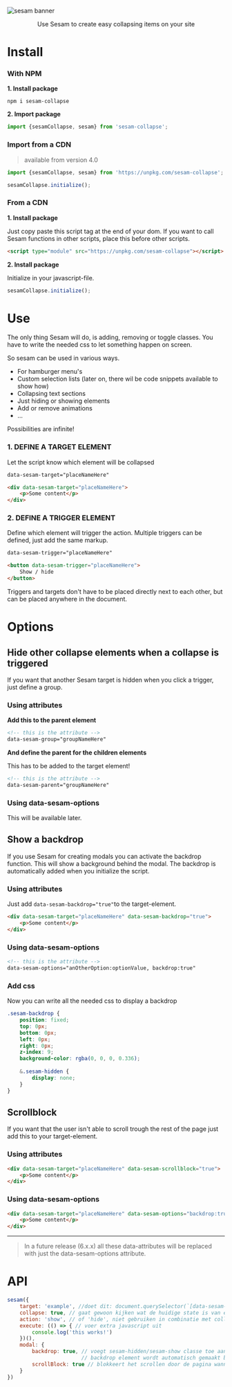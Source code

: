 ![sesam banner](https://res.cloudinary.com/lennertderyck/image/upload/v1585256935/BANNER_SESAM_za3b6v.svg)
<p style="text-align: center;">Use Sesam to create easy collapsing items on your site</p>

# Install
### With NPM

**1. Install package**

```shell
npm i sesam-collapse
```

**2. Import package**

```javascript
import {sesamCollapse, sesam} from 'sesam-collapse';
```

### Import from a CDN
> available from version 4.0
```js
import {sesamCollapse, sesam} from 'https://unpkg.com/sesam-collapse';

sesamCollapse.initialize();
```

### From a CDN
**1. Install package**

Just copy paste this script tag at the end of your dom. If you want to call Sesam functions in other scripts, place this before other scripts.
```html
<script type="module" src="https://unpkg.com/sesam-collapse"></script>
```
**2. Install package**

Initialize in your javascript-file.
```js
sesamCollapse.initialize();
```

# Use
The only thing Sesam will do, is adding, removing or toggle classes. You have to write the needed css to let something happen on screen.

So sesam can be used in various ways.
- For hamburger menu's
- Custom selection lists (later on, there wil be code snippets available to show how)
- Collapsing text sections
- Just hiding or showing elements
- Add or remove animations
- ...

Possibilities are infinite!

### **1. DEFINE A TARGET ELEMENT** 
Let the script know which element will be collapsed

```html
data-sesam-target="placeNameHere"
```

```html
<div data-sesam-target="placeNameHere">
    <p>Some content</p>
</div>
```

### **2. DEFINE A TRIGGER ELEMENT** 
Define which element will trigger the action. Multiple triggers can be defined, just add the same markup.

```html
data-sesam-trigger="placeNameHere"
```

```html
<button data-sesam-trigger="placeNameHere">
    Show / hide
</button>
```

Triggers and targets don't have to be placed directly next to each other, but can be placed anywhere in the document.

# Options
## Hide other collapse elements when a collapse is triggered
If you want that another Sesam target is hidden when you click a trigger, just define a group.

### Using attributes

**Add this to the parent element**
```html
<!-- this is the attribute -->
data-sesam-group="groupNameHere"
```

**And define the parent for the children elements**

This has to be added to the target element!
```html
<!-- this is the attribute -->
data-sesam-parent="groupNameHere"
```

### Using data-sesam-options

This will be available later.

## Show a backdrop

If you use Sesam for creating modals you can activate the backdrop function. This will show a background behind the modal.
The backdrop is automatically added when you initialize the script.

### Using attributes

Just add ```data-sesam-backdrop="true"```to the target-element.
```html
<div data-sesam-target="placeNameHere" data-sesam-backdrop="true">
    <p>Some content</p>
</div>
```

### Using data-sesam-options

```html
<!-- this is the attribute -->
data-sesam-options="anOtherOption:optionValue, backdrop:true"
```

### Add css

Now you can write all the needed css to display a backdrop
```scss
.sesam-backdrop {
    position: fixed;
    top: 0px;
    bottom: 0px;
    left: 0px;
    right: 0px;
    z-index: 9;
    background-color: rgba(0, 0, 0, 0.336);
    
    &.sesam-hidden {
        display: none;
    }
}
```

## Scrollblock

If you want that the user isn't able to scroll trough the rest of the page just add this to your target-element.

### Using attributes

```html
<div data-sesam-target="placeNameHere" data-sesam-scrollblock="true">
    <p>Some content</p>
</div>
```

### Using data-sesam-options

```html
<div data-sesam-target="placeNameHere" data-sesam-options="backdrop:true, scrollBlock:true">
    <p>Some content</p>
</div>
```

---

> In a future release (6.x.x) all these data-attributes will be replaced with just the data-sesam-options attribute.

# API
```js
sesam({
    target: 'example', //doet dit: document.querySelector(`[data-sesam-target='${example}']`)
    collapse: true, // gaat gewoon kijken wat de huidige state is van een target en die veranderen
    action: 'show', // of 'hide', niet gebruiken in combinatie met collapse argument
    execute: (() => { // voer extra javascript uit
        console.log('this works!')
    })(),
    modal: {
        backdrop: true, // voegt sesam-hidden/sesam-show classe toe aan het backdrop element, 
                        // backdrop element wordt automatisch gemaakt bij het initialiseren
        scrollBlock: true // blokkeert het scrollen door de pagina wanneer deze modal getoont wordt
    }
})
```
